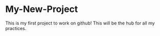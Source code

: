 # My-New-Project
This is my first project to work on github!
This will be the hub for all my practices.
